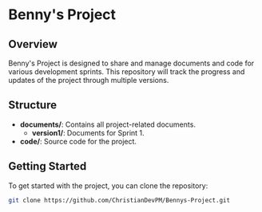 # Benny's Project

## Overview
Benny's Project is designed to share and manage documents and code for various development sprints. This repository will track the progress and updates of the project through multiple versions.

## Structure
- **documents/**: Contains all project-related documents.
  - **version1/**: Documents for Sprint 1.
- **code/**: Source code for the project.

## Getting Started
To get started with the project, you can clone the repository:

```bash
git clone https://github.com/ChristianDevPM/Bennys-Project.git
